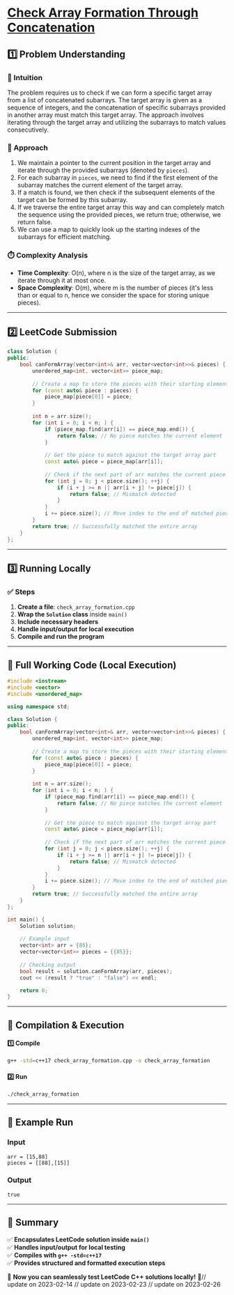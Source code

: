 # **[Check Array Formation Through Concatenation](https://leetcode.com/problems/check-array-formation-through-concatenation/description/)**  

## **1️⃣ Problem Understanding**  
### **📌 Intuition**  
The problem requires us to check if we can form a specific target array from a list of concatenated subarrays. The target array is given as a sequence of integers, and the concatenation of specific subarrays provided in another array must match this target array. The approach involves iterating through the target array and utilizing the subarrays to match values consecutively. 

### **🚀 Approach**  
1. We maintain a pointer to the current position in the target array and iterate through the provided subarrays (denoted by `pieces`).
2. For each subarray in `pieces`, we need to find if the first element of the subarray matches the current element of the target array.
3. If a match is found, we then check if the subsequent elements of the target can be formed by this subarray.
4. If we traverse the entire target array this way and can completely match the sequence using the provided pieces, we return true; otherwise, we return false.
5. We can use a map to quickly look up the starting indexes of the subarrays for efficient matching.

### **⏱️ Complexity Analysis**  
- **Time Complexity**: O(n), where n is the size of the target array, as we iterate through it at most once.  
- **Space Complexity**: O(m), where m is the number of pieces (it's less than or equal to n, hence we consider the space for storing unique pieces).  

---  

## **2️⃣ LeetCode Submission**  
```cpp
class Solution {
public:
    bool canFormArray(vector<int>& arr, vector<vector<int>>& pieces) {
        unordered_map<int, vector<int>> piece_map;
        
        // Create a map to store the pieces with their starting element as key
        for (const auto& piece : pieces) {
            piece_map[piece[0]] = piece;
        }
        
        int n = arr.size();
        for (int i = 0; i < n; ) {
            if (piece_map.find(arr[i]) == piece_map.end()) {
                return false; // No piece matches the current element
            }
            
            // Get the piece to match against the target array part
            const auto& piece = piece_map[arr[i]];
            
            // Check if the next part of arr matches the current piece
            for (int j = 0; j < piece.size(); ++j) {
                if (i + j >= n || arr[i + j] != piece[j]) {
                    return false; // Mismatch detected
                }
            }
            i += piece.size(); // Move index to the end of matched piece
        }
        return true; // Successfully matched the entire array
    }
};
```  

---  

## **3️⃣ Running Locally**  
### **✅ Steps**  
1. **Create a file**: `check_array_formation.cpp`  
2. **Wrap the `Solution` class** inside `main()`  
3. **Include necessary headers**  
4. **Handle input/output for local execution**  
5. **Compile and run the program**  

---  

## **📝 Full Working Code (Local Execution)**  
```cpp
#include <iostream>
#include <vector>
#include <unordered_map>

using namespace std;

class Solution {
public:
    bool canFormArray(vector<int>& arr, vector<vector<int>>& pieces) {
        unordered_map<int, vector<int>> piece_map;
        
        // Create a map to store the pieces with their starting element as key
        for (const auto& piece : pieces) {
            piece_map[piece[0]] = piece;
        }
        
        int n = arr.size();
        for (int i = 0; i < n; ) {
            if (piece_map.find(arr[i]) == piece_map.end()) {
                return false; // No piece matches the current element
            }
            
            // Get the piece to match against the target array part
            const auto& piece = piece_map[arr[i]];
            
            // Check if the next part of arr matches the current piece
            for (int j = 0; j < piece.size(); ++j) {
                if (i + j >= n || arr[i + j] != piece[j]) {
                    return false; // Mismatch detected
                }
            }
            i += piece.size(); // Move index to the end of matched piece
        }
        return true; // Successfully matched the entire array
    }
};

int main() {
    Solution solution;
    
    // Example input
    vector<int> arr = {85};
    vector<vector<int>> pieces = {{85}};
    
    // Checking output
    bool result = solution.canFormArray(arr, pieces);
    cout << (result ? "true" : "false") << endl;

    return 0;
}
```  

---  

## **🔧 Compilation & Execution**  
#### **1️⃣ Compile**  
```bash
g++ -std=c++17 check_array_formation.cpp -o check_array_formation
```  

#### **2️⃣ Run**  
```bash
./check_array_formation
```  

---  

## **🎯 Example Run**  
### **Input**  
```
arr = [15,88]
pieces = [[88],[15]]
```  
### **Output**  
```
true
```  

---  

## **📌 Summary**  
✅ **Encapsulates LeetCode solution inside `main()`**  
✅ **Handles input/output for local testing**  
✅ **Compiles with `g++ -std=c++17`**  
✅ **Provides structured and formatted execution steps**  

🚀 **Now you can seamlessly test LeetCode C++ solutions locally!** 🚀// update on 2023-02-14
// update on 2023-02-23
// update on 2023-02-26
